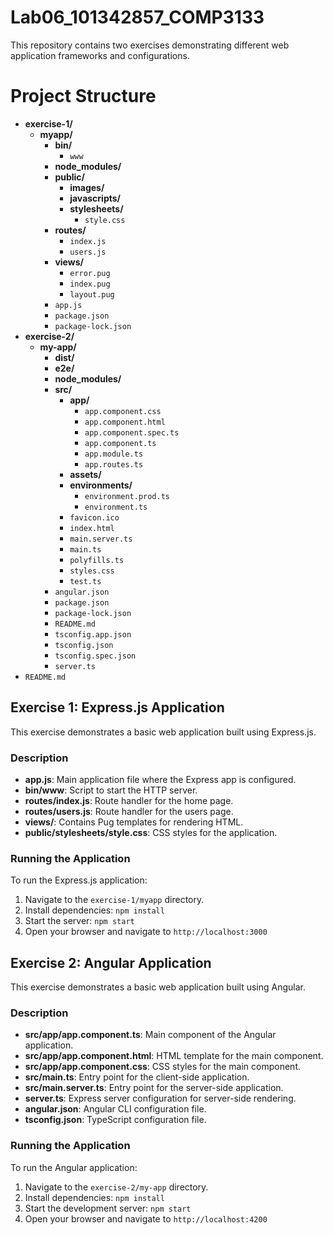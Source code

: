 # Lab06_101342857_COMP3133

This repository contains two exercises demonstrating different web application frameworks and configurations.
# Project Structure
- **exercise-1/**
  - **myapp/**
    - **bin/**
      - `www`
    - **node_modules/**
    - **public/**
      - **images/**
      - **javascripts/**
      - **stylesheets/**
        - `style.css`
    - **routes/**
      - `index.js`
      - `users.js`
    - **views/**
      - `error.pug`
      - `index.pug`
      - `layout.pug`
    - `app.js`
    - `package.json`
    - `package-lock.json`
- **exercise-2/**
  - **my-app/**
    - **dist/**
    - **e2e/**
    - **node_modules/**
    - **src/**
      - **app/**
        - `app.component.css`
        - `app.component.html`
        - `app.component.spec.ts`
        - `app.component.ts`
        - `app.module.ts`
        - `app.routes.ts`
      - **assets/**
      - **environments/**
        - `environment.prod.ts`
        - `environment.ts`
      - `favicon.ico`
      - `index.html`
      - `main.server.ts`
      - `main.ts`
      - `polyfills.ts`
      - `styles.css`
      - `test.ts`
    - `angular.json`
    - `package.json`
    - `package-lock.json`
    - `README.md`
    - `tsconfig.app.json`
    - `tsconfig.json`
    - `tsconfig.spec.json`
    - `server.ts`
- `README.md`
## Exercise 1: Express.js Application

This exercise demonstrates a basic web application built using Express.js.


### Description

- **app.js**: Main application file where the Express app is configured.
- **bin/www**: Script to start the HTTP server.
- **routes/index.js**: Route handler for the home page.
- **routes/users.js**: Route handler for the users page.
- **views/**: Contains Pug templates for rendering HTML.
- **public/stylesheets/style.css**: CSS styles for the application.

### Running the Application

To run the Express.js application:

1. Navigate to the `exercise-1/myapp` directory.
2. Install dependencies: `npm install`
3. Start the server: `npm start`
4. Open your browser and navigate to `http://localhost:3000`

## Exercise 2: Angular Application

This exercise demonstrates a basic web application built using Angular.

### Description

- **src/app/app.component.ts**: Main component of the Angular application.
- **src/app/app.component.html**: HTML template for the main component.
- **src/app/app.component.css**: CSS styles for the main component.
- **src/main.ts**: Entry point for the client-side application.
- **src/main.server.ts**: Entry point for the server-side application.
- **server.ts**: Express server configuration for server-side rendering.
- **angular.json**: Angular CLI configuration file.
- **tsconfig.json**: TypeScript configuration file.

### Running the Application

To run the Angular application:

1. Navigate to the `exercise-2/my-app` directory.
2. Install dependencies: `npm install`
3. Start the development server: `npm start`
4. Open your browser and navigate to `http://localhost:4200`


